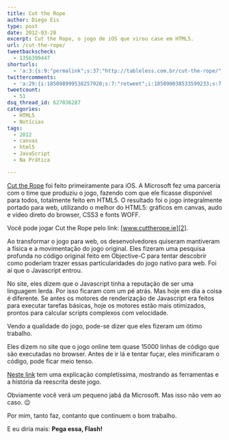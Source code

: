 ```yaml
---
title: Cut the Rope
author: Diego Eis
type: post
date: 2012-03-28
excerpt: Cut the Rope, o jogo de iOS que virou case em HTML5.
url: /cut-the-rope/
tweetbackscheck:
  - 1356399447
shorturls:
  - 'a:3:{s:9:"permalink";s:37:"http://tableless.com.br/cut-the-rope/";s:7:"tinyurl";s:26:"http://tinyurl.com/6q9xmsf";s:4:"isgd";s:19:"http://is.gd/zkyZA9";}'
twittercomments:
  - 'a:29:{i:185098999538257920;s:7:"retweet";i:185090038533599233;s:7:"retweet";i:185079980332560384;s:7:"retweet";i:185069683035217920;s:7:"retweet";i:185069240997511168;s:7:"retweet";i:185068458944372736;s:7:"retweet";i:192621706735656962;s:7:"retweet";i:192614523646132225;s:7:"retweet";i:192359004792553476;s:7:"retweet";i:192313313722515457;s:7:"retweet";i:196288063620653056;s:7:"retweet";i:196011771260182528;s:7:"retweet";i:195939502445953024;s:7:"retweet";i:200601751290789888;s:7:"retweet";i:200598606678458369;s:7:"retweet";i:205720364091850753;s:7:"retweet";i:217012950202982402;s:7:"retweet";i:217003583428763648;s:7:"retweet";i:216963332819791872;s:7:"retweet";i:216957664587022336;s:7:"retweet";i:216955241978015744;s:7:"retweet";i:226016982892425216;s:7:"retweet";i:226013611582164992;s:7:"retweet";i:226013608931360768;s:7:"retweet";i:226013605232013312;s:7:"retweet";i:231452020916240387;s:7:"retweet";i:231450003749601281;s:7:"retweet";i:248905815266836480;s:7:"retweet";i:253193564224368640;s:7:"retweet";}'
tweetcount:
  - 51
dsq_thread_id: 627036287
categories:
  - HTML5
  - Notícias
tags:
  - 2012
  - canvas
  - html5
  - JavaScript
  - Na Prática

---
```

[Cut the Rope][1] foi feito primeiramente para iOS. A Microsoft fez uma parceria com o time que produziu o jogo, fazendo com que ele ficasse disponível para todos, totalmente feito em HTML5. O resultado foi o jogo integralmente portado para web, utilizando o melhor do HTML5: gráficos em canvas, audo e vídeo direto do browser, CSS3 e fonts WOFF. 

Você pode jogar Cut the Rope pelo link: [www.cuttherope.ie][2].

Ao transformar o jogo para web, os desenvolvedores quiseram mantiveram a física e a movimentação do jogo original. Eles fizeram uma pesquisa profunda no código original feito em Objective-C para tentar descobrir como poderiam trazer essas particularidades do jogo nativo para web. Foi aí que o Javascript entrou. 

No site, eles dizem que o Javascript tinha a reputação de ser uma linguagem lerda. Por isso ficaram com um pé atrás. Mas hoje em dia a coisa é diferente. Se antes os motores de renderização de Javascript era feitos para executar tarefas básicas, hoje os motores estão mais otimizados, prontos para calcular scripts complexos com velocidade.

Vendo a qualidade do jogo, pode-se dizer que eles fizeram um ótimo trabalho.
  
Eles dizem no site que o jogo online tem quase 15000 linhas de código que são executadas no browser. Antes de ir lá e tentar fuçar, eles minificaram o código, pode ficar meio tenso. 

[Neste link][3] tem uma explicação completíssima, mostrando as ferramentas e a história da reescrita deste jogo.

Obviamente você verá um pequeno jabá da Microsoft. Mas isso não vem ao caso. 😉
  
Por mim, tanto faz, contanto que continuem o bom trabalho.

E eu diria mais: **Pega essa, Flash!**

 [1]: http://www.cuttherope.ie/
 [2]: http://www.cuttherope.ie
 [3]: http://www.cuttherope.ie/dev/